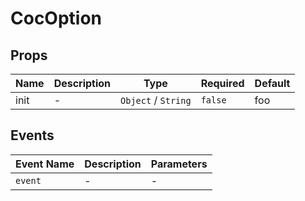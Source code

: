 # CocOption

## Props

<!-- @vuese:CocOption:props:start -->
|Name|Description|Type|Required|Default|
|---|---|---|---|---|
|init|-|`Object` /  `String`|`false`|foo|

<!-- @vuese:CocOption:props:end -->


## Events

<!-- @vuese:CocOption:events:start -->
|Event Name|Description|Parameters|
|---|---|---|
|`event`|-|-|

<!-- @vuese:CocOption:events:end -->


